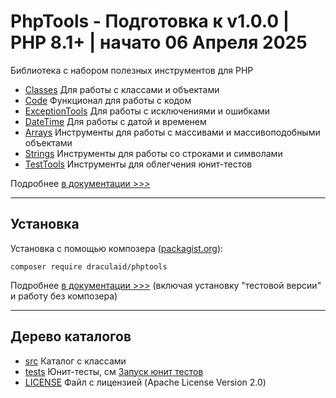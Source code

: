 # PhpTools - Подготовка к v1.0.0 | PHP 8.1+ | начато 06 Апреля 2025

Библиотека с набором полезных инструментов для PHP

* [Classes](src/Classes) Для работы с классами и объектами
* [Code](src/Code) Функционал для работы с кодом
* [ExceptionTools](src/ExceptionTools) Для работы с исключениями и ошибками
* [DateTime](src/DateTime) Для работы с датой и временем
* [Arrays](src/Arrays) Инструменты для работы с массивами и массивоподобными объектами
* [Strings](src/Strings) Инструменты для работы со строками и символами
* [TestTools](src/TestTools) Инструменты для облегчения юнит-тестов

Подробнее [в документации >>>](Documentation-ru/README.md)

---

## Установка

Установка с помощью композера ([packagist.org](https://packagist.org/packages/draculaid/phptools)):

```shell
composer require draculaid/phptools
```

Подробнее [в документации >>>](Documentation-ru/install.md) (включая установку "тестовой версии" и работу без композера)

---

## Дерево каталогов

* [src](/src) Каталог с классами
* [tests](/tests) Юнит-тесты, см [Запуск юнит тестов](/tests/README.md)
* [LICENSE](LICENSE) Файл с лицензией (Apache License Version 2.0)
